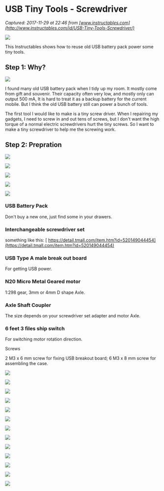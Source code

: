 # USB Tiny Tools - Screwdriver

_Captured: 2017-11-29 at 22:46 from [www.instructables.com](http://www.instructables.com/id/USB-Tiny-Tools-Screwdriver/)_

![](https://cdn.instructables.com/F4B/BF7C/JACTQFKU/F4BBF7CJACTQFKU.MEDIUM.jpg)

This Instructables shows how to reuse old USB battery pack power some tiny tools.

## Step 1: Why?

![](https://cdn.instructables.com/FU9/AT2O/JACTQFKJ/FU9AT2OJACTQFKJ.MEDIUM.jpg)

I found many old USB battery pack when I tidy up my room. It mostly come from gift and souvenir. Their capacity often very low, and mostly only can output 500 mA, It is hard to treat it as a backup battery for the current mobile. But I think the old USB battery still can power a bunch of tools.

The first tool I would like to make is a tiny screw driver. When I repairing my gadgets, I need to screw in and out tens of screws, but I don't want the high torque of a normal electric screwdrivers hurt the tiny screws. So I want to make a tiny screwdriver to help me the screwing work.

## Step 2: Prepration

![](https://cdn.instructables.com/FCB/MYGP/JACTQFK9/FCBMYGPJACTQFK9.MEDIUM.jpg)

![](https://cdn.instructables.com/FPM/7AI1/JACTQFKH/FPM7AI1JACTQFKH.SMALL.jpg)

![](https://cdn.instructables.com/F81/NCXW/JACTQFKL/F81NCXWJACTQFKL.SMALL.jpg)

![](https://cdn.instructables.com/FMW/S82U/JACTQFKI/FMWS82UJACTQFKI.SMALL.jpg)

![](https://cdn.instructables.com/FL9/FZG5/JACTQFKK/FL9FZG5JACTQFKK.SMALL.jpg)

### USB Battery Pack

Don't buy a new one, just find some in your drawers.

### Interchangeable screwdriver set

something like this: [ https://detail.tmall.com/item.htm?id=520149044454](https://detail.tmall.com/item.htm?id=520149044454)

### USB Type A male break out board

For getting USB power.

### N20 Micro Metal Geared motor

1:298 gear, 3mm or 4mm D shape Axle.

### Axle Shaft Coupler

The size depends on your screwdriver set adapter and motor Axle.

### 6 feet 3 files ship switch

For switching motor rotation direction.

Screws

2 M3 x 6 mm screw for fixing USB breakout board; 6 M3 x 8 mm screw for assembling the case.

![](https://cdn.instructables.com/FAX/123J/JACTQFKC/FAX123JJACTQFKC.MEDIUM.jpg)

![](https://cdn.instructables.com/F1R/7GLT/JACTQFKD/F1R7GLTJACTQFKD.MEDIUM.jpg)

![](https://cdn.instructables.com/FJ6/P1WK/JACTQFKA/FJ6P1WKJACTQFKA.MEDIUM.jpg)

![](https://cdn.instructables.com/F0B/AMFO/JACTQFKB/F0BAMFOJACTQFKB.SMALL.jpg)

![](https://cdn.instructables.com/F30/5J9I/JACTQFKM/F305J9IJACTQFKM.SMALL.jpg)

![](https://cdn.instructables.com/F39/XYVW/JACTQFKG/F39XYVWJACTQFKG.MEDIUM.jpg)

![](https://cdn.instructables.com/FV3/3K9Q/JACTQFKN/FV33K9QJACTQFKN.MEDIUM.jpg)

![](https://cdn.instructables.com/FDA/1JF5/JACTQFKQ/FDA1JF5JACTQFKQ.MEDIUM.jpg)

![](https://cdn.instructables.com/FZ5/22GK/JACTQFKR/FZ522GKJACTQFKR.MEDIUM.jpg)

![](https://cdn.instructables.com/F7P/E6S0/JACTQFKS/F7PE6S0JACTQFKS.MEDIUM.jpg)

![](https://cdn.instructables.com/FTB/IPLR/JACTV92B/FTBIPLRJACTV92B.MEDIUM.jpg)

![](https://cdn.instructables.com/FJS/EW3L/JACTQFKT/FJSEW3LJACTQFKT.MEDIUM.jpg)

![](https://cdn.instructables.com/FHY/UIFC/JACTV93X/FHYUIFCJACTV93X.MEDIUM.jpg)
